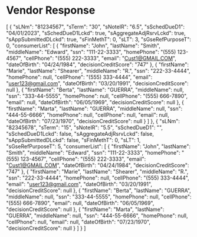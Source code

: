 # Vendor Response 
[
  {
    "sLNm": "81234567",
    "sTerm": "30",
    "sNoteIR": "6.5",
    "sSchedDueD1": "04/01/2023",
    "sSchedDueD1Lckd": true,
    "sAggregateAdjRsrvLckd": true,
    "sAppSubmittedDLckd": true,
    "sFinMethT": 0,
    "sLT": 3,
    "sGseRefPurposeT": 0,
    "consumerList": [
      {
        "firstName": "John",
        "lastName": "Smith",
        "middleName": "Edward",
        "ssn": "111-22-3333",
        "homePhone": "(555) 123-4567",
        "cellPhone": "(555) 222-3333",
        "email": "Cust1@GMAIL.COM",
        "dateOfBirth": "04/24/1984",
        "decisionCreditScore": "747"
      },
      {
        "firstName": "Marie",
        "lastName": "Shearer",
        "middleName": "R.",
        "ssn": "222-33-4444",
        "homePhone": null,
        "cellPhone": "(555) 333-4444",
        "email": "user123@gmail.com",
        "dateOfBirth": "03/20/1991",
        "decisionCreditScore": null
      },
      {
        "firstName": "Berta",
        "lastName": "GUERRA",
        "middleName": null,
        "ssn": "333-44-5555",
        "homePhone": null,
        "cellPhone": "(555) 666-7890",
        "email": null,
        "dateOfBirth": "06/05/1969",
        "decisionCreditScore": null
      },
      {
        "firstName": "Marta",
        "lastName": "GUERRA",
        "middleName": null,
        "ssn": "444-55-6666",
        "homePhone": null,
        "cellPhone": null,
        "email": null,
        "dateOfBirth": "07/23/1970",
        "decisionCreditScore": null
      }
    ]
  },
  {
    "sLNm": "82345678",
    "sTerm": "15",
    "sNoteIR": "5.5",
    "sSchedDueD1": "",
    "sSchedDueD1Lckd": false,
    "sAggregateAdjRsrvLckd": false,
    "sAppSubmittedDLckd": false,
    "sFinMethT": 0,
    "sLT": 1,
    "sGseRefPurposeT": 5,
    "consumerList": [
      {
        "firstName": "John",
        "lastName": "Smith",
        "middleName": "Edward",
        "ssn": "111-22-3333",
        "homePhone": "(555) 123-4567",
        "cellPhone": "(555) 222-3333",
        "email": "Cust1@GMAIL.COM",
        "dateOfBirth": "04/24/1984",
        "decisionCreditScore": "747"
      },
      {
        "firstName": "Marie",
        "lastName": "Shearer",
        "middleName": "R.",
        "ssn": "222-33-4444",
        "homePhone": null,
        "cellPhone": "(555) 333-4444",
        "email": "user123@gmail.com",
        "dateOfBirth": "03/20/1991",
        "decisionCreditScore": null
      },
      {
        "firstName": "Berta",
        "lastName": "GUERRA",
        "middleName": null,
        "ssn": "333-44-5555",
        "homePhone": null,
        "cellPhone": "(555) 666-7890",
        "email": null,
        "dateOfBirth": "06/05/1969",
        "decisionCreditScore": null
      },
      {
        "firstName": "Marta",
        "lastName": "GUERRA",
        "middleName": null,
        "ssn": "444-55-6666",
        "homePhone": null,
        "cellPhone": null,
        "email": null,
        "dateOfBirth": "07/23/1970",
        "decisionCreditScore": null
      }
    ]
  }
]
 
